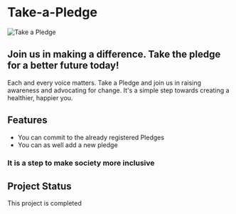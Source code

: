 # Take-a-Pledge
![Take a Pledge](https://github.com/vaanyasharmaaa/Take-a-Pledge/assets/130481025/1504b079-cd73-4c9a-b8f4-a37480e06e14)

## Join us in making a difference. Take the pledge for a better future today!
Each and every voice matters. Take a Pledge and join us in raising awareness and advocating for change. It's a simple step towards creating a healthier, happier you.

## Features
* You can commit to the already registered Pledges
* You can as well add a new pledge

### It is a step to make society more inclusive 

## Project Status
This project is completed

